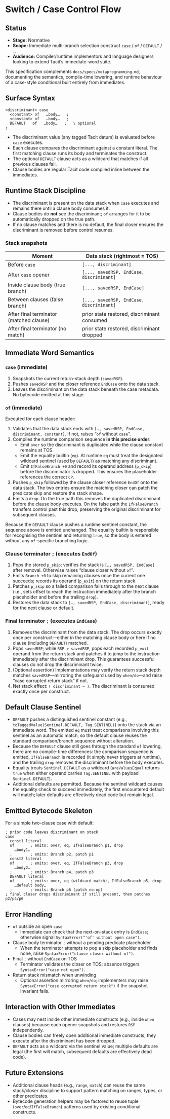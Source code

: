 # Switch / Case Control Flow

## Status
- **Stage:** Normative
- **Scope:** Immediate multi-branch selection construct `case` / `of` / `DEFAULT` / `;`.
- **Audience:** Compiler/runtime implementors and language designers looking to extend Tacit’s immediate-word suite.

This specification complements `docs/specs/metaprogramming.md`, documenting the semantics, compile-time lowering, and runtime behaviour of a case-style conditional built entirely from immediates.

## Surface Syntax

```
<discriminant> case
  <constant> of   …body…   ;
  <constant> of   …body…   ;
  DEFAULT   of   …body…   ;   \ optional
;
```

- The discriminant value (any tagged Tacit datum) is evaluated before `case` executes.
- Each clause compares the discriminant against a constant literal. The first matching clause runs its body and terminates the construct.
- The optional `DEFAULT` clause acts as a wildcard that matches if all previous clauses fail.
- Clause bodies are regular Tacit code compiled inline between the immediates.

## Runtime Stack Discipline

- The discriminant is present on the data stack when `case` executes and remains there until a clause body consumes it.
- Clause bodies do **not** see the discriminant; `of` arranges for it to be automatically dropped on the true path.
- If no clause matches and there is no default, the final closer ensures the discriminant is removed before control resumes.

### Stack snapshots

| Moment | Data stack (rightmost = TOS) |
| --- | --- |
| Before `case` | `[..., discriminant]` |
| After `case` opener | `[..., savedRSP, EndCase, discriminant]` |
| Inside clause body (true branch) | `[..., savedRSP, EndCase]` |
| Between clauses (false branch) | `[..., savedRSP, EndCase, discriminant]` |
| After final terminator (matched clause) | prior state restored, discriminant consumed |
| After final terminator (no match) | prior state restored, discriminant dropped |

## Immediate Word Semantics

### `case` (immediate)

1. Snapshots the current return-stack depth (`savedRSP`).
2. Pushes `savedRSP` and the closer reference `EndCase` onto the data stack.
3. Leaves the discriminant on the data stack beneath the case metadata. No bytecode emitted at this stage.

### `of` (immediate)

Executed for each clause header:

1. Validates that the data stack ends with `[…, savedRSP, EndCase, discriminant, constant]`. If not, raises “`of` without `case`”.
2. Compiles the runtime comparison sequence **in this precise order**:
   - Emit `over` so the discriminant is duplicated while the clause constant remains at TOS.
   - Emit the equality builtin (`eq`). At runtime `eq` must treat the designated wildcard sentinel (used by `DEFAULT`) as matching any discriminant.
   - Emit `IfFalseBranch +0` and record its operand address (`p_skip`) before the discriminator is dropped. This ensures the placeholder references the correct `CP`.
3. Pushes `p_skip` followed by the clause closer reference `EndOf` onto the data stack. The two entries ensure the matching closer can patch the predicate skip and restore the stack shape.
4. Emits a `drop`. On the true path this removes the duplicated discriminant before the clause body executes. On the false path the `IfFalseBranch` transfers control past this drop, preserving the original discriminant for subsequent clauses.

Because the `DEFAULT` clause pushes a runtime sentinel constant, the sequence above is emitted unchanged. The equality builtin is responsible for recognising the sentinel and returning `true`, so the body is entered without any `of`-specific branching logic.

### Clause terminator `;` (executes `EndOf`)

1. Pops the stored `p_skip`; verifies the stack is `[…, savedRSP, EndCase]` after removal. Otherwise raises “clause closer without `of`”.
2. Emits `Branch +0` to skip remaining clauses once the current one succeeds; records its operand (`p_exit`) on the return stack.
3. Patches `p_skip` so a failed comparison falls through to the next clause (i.e., sets offset to reach the instruction immediately after the branch placeholder and before the trailing `drop`).
4. Restores the data stack to `[…, savedRSP, EndCase, discriminant]`, ready for the next clause or default.

### Final terminator `;` (executes `EndCase`)

1. Removes the discriminant from the data stack. The drop occurs exactly once per construct—either in the matching clause body or here if no clause (including `DEFAULT`) matched.
2. Pops `savedRSP`; while `RSP > savedRSP`, pops each recorded `p_exit` operand from the return stack and patches it to jump to the instruction immediately after the discriminant drop. This guarantees successful clauses do not drop the discriminant twice.
3. (Optional assertion) Implementations may verify the return stack depth matches `savedRSP`—mirroring the safeguard used by `when/do`—and raise “case corrupted return stack” if not.
4. Net stack effect: `( discriminant — )`. The discriminant is consumed exactly once per construct.

## Default Clause Sentinel

- `DEFAULT` pushes a distinguished sentinel constant (e.g., `toTaggedValue(Sentinel.DEFAULT, Tag.SENTINEL)`) onto the stack via an immediate word. The emitted `eq` must treat comparisons involving this sentinel as an automatic match, so the default clause reuses the standard comparison/branch sequence without alteration.
- Because the `DEFAULT` clause still goes through the standard `of` lowering, there are no compile-time differences: the comparison sequence is emitted, `IfFalseBranch` is recorded (it simply never triggers at runtime), and the trailing `drop` removes the discriminant before the body executes.
- Equality treats `Sentinel.DEFAULT` as a wildcard (`areValuesEqual` returns `true` when either operand carries `Tag.SENTINEL` with payload `Sentinel.DEFAULT`).
- Additional defaults are permitted. Because the sentinel wildcard causes the equality check to succeed immediately, the first encountered default will match; later defaults are effectively dead code but remain legal.

## Emitted Bytecode Skeleton

For a simple two-clause case with default:

```
; prior code leaves discriminant on stack
case
  const1 literal
  of       ; emits: over, eq, IfFalseBranch p1, drop
    …body1…
  ;        ; emits: Branch p2, patch p1
  const2 literal
  of       ; emits: over, eq, IfFalseBranch p3, drop
    …body2…
  ;        ; emits: Branch p4, patch p3
  DEFAULT literal
  of       ; emits: over, eq (wildcard match), IfFalseBranch p5, drop
    …default body…
  ;        ; emits: Branch p6 (patch no-op)
; final closer drops discriminant if still present, then patches p2/p4/p6
```

## Error Handling

- `of` outside an open `case`
  - Immediate can check that the next-on-stack entry is `EndCase`; otherwise signal `SyntaxError("'of' without open case")`.
- Clause body terminator `;` without a pending predicate placeholder
  - When the terminator attempts to pop a skip placeholder and finds none, raise `SyntaxError("clause closer without of")`.
- Final `;` without `EndCase` on TOS
  - Terminator validates the closer on TOS; absence triggers `SyntaxError("case not open")`.
- Return stack mismatch when unwinding
  - Optional assertion mirroring `when/do`; implementers may raise `SyntaxError("case corrupted return stack")` if the snapshot invariant fails.

## Interaction with Other Immediates

- Cases may nest inside other immediate constructs (e.g., inside `when` clauses) because each opener snapshots and restores `RSP` independently.
- Clause bodies can freely open additional immediate constructs; they execute after the discriminant has been dropped.
- `DEFAULT` acts as a wildcard via the sentinel value; multiple defaults are legal (the first will match, subsequent defaults are effectively dead code).

## Future Extensions

- Additional clause heads (e.g., `range`, `match`) can reuse the same stack/closer discipline to support pattern matching on ranges, types, or other predicates.
- Bytecode generation helpers may be factored to reuse tuple (`over`/`eq`/`IfFalseBranch`) patterns used by existing conditional constructs.
